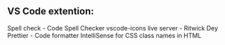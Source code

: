 
VS Code extention:
-------------------

Spell check - Code Spell Checker
vscode-icons
live server - Ritwick Dey 
Prettier - Code formatter
IntelliSense for CSS class names in HTML



